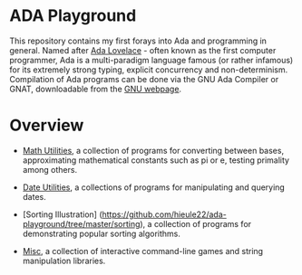 # ADA Playground

This repository contains my first forays into Ada and programming in general.
Named after [Ada Lovelace](https://en.wikipedia.org/wiki/Ada_Lovelace) - often
known as the first computer programmer, Ada is a multi-paradigm
language famous (or rather infamous) for its extremely strong typing, explicit
concurrency and non-determinism. Compilation of Ada programs can be done via
the GNU Ada Compiler or GNAT, downloadable from the
[GNU webpage](https://www.gnu.org/software/gnat/).

# Overview

* [Math Utilities](https://github.com/hieule22/ada-playground/tree/master/mathutils),
a collection of programs for converting between bases, approximating
mathematical constants such as pi or e, testing primality among others.

* [Date Utilities](https://github.com/hieule22/ada-playground/tree/master/dateutils),
a collections of programs for manipulating and querying dates.

* [Sorting Illustration]
(https://github.com/hieule22/ada-playground/tree/master/sorting),
a collection of programs for demonstrating popular sorting algorithms.

* [Misc](https://github.com/hieule22/ada-playground/tree/master/misc),
a collection of interactive command-line games and string manipulation
libraries.